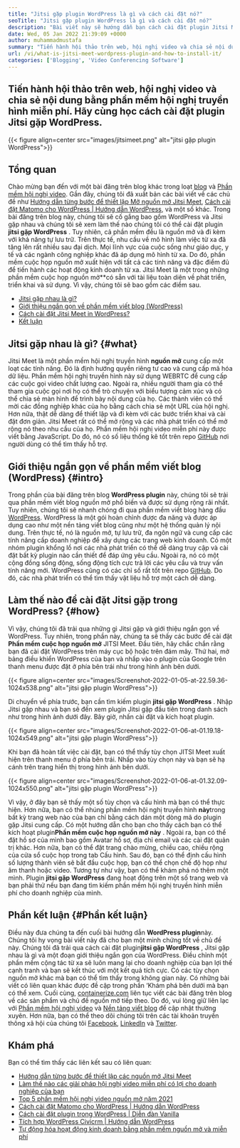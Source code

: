 ```yaml
---
title: "Jitsi gặp plugin WordPress là gì và cách cài đặt nó?" 
seoTitle: "Jitsi gặp plugin WordPress là gì và cách cài đặt nó?" 
description: "Bài viết này sẽ hướng dẫn bạn cách cài đặt plugin Jitsi Meet WordPress. Jitsi Meet là một phần mềm hội nghị video nguồn mở với các tính năng mạnh mẽ." 
date: Wed, 05 Jan 2022 21:39:09 +0000
author: muhammadmustafa
summary: "Tiến hành hội thảo trên web, hội nghị video và chia sẻ nội dung bằng phần mềm hội nghị truyền hình miễn phí. Hãy cùng học cách cài đặt plugin Jitsi gặp WordPress." 
url: /vi/what-is-jitsi-meet-wordpress-plugin-and-how-to-install-it/
categories: ['Blogging', 'Video Conferencing Software']
---
```


## Tiến hành hội thảo trên web, hội nghị video và chia sẻ nội dung bằng phần mềm hội nghị truyền hình miễn phí. Hãy cùng học cách cài đặt plugin Jitsi gặp WordPress.

{{< figure align=center src="images/jitsimeet.png" alt="jitsi gặp plugin WordPress">}}


## Tổng quan
Chào mừng bạn đến với một bài đăng trên blog khác trong loạt [blog][1] và [Phần mềm hội nghị video][2]. Gần đây, chúng tôi đã xuất bản các bài viết về các chủ đề như [Hướng dẫn từng bước để thiết lập Mở nguồn mở Jitsi Meet][3], [Cách cài đặt Matomo cho WordPress | Hướng dẫn WordPress][4], và một số khác. Trong bài đăng trên blog này, chúng tôi sẽ cố gắng bao gồm WordPress và Jitsi gặp nhau và chúng tôi sẽ xem làm thế nào chúng tôi có thể cài đặt plugin **jitsi gặp WordPress** . Tuy nhiên, cả phần mềm đều là nguồn mở và đi kèm với khả năng tự lưu trữ. Trên thực tế, nhu cầu về mô hình làm việc từ xa đã tăng lên rất nhiều sau đại dịch. Mọi lĩnh vực của cuộc sống như giáo dục, y tế và các ngành công nghiệp khác đã áp dụng mô hình từ xa.
Do đó, phần mềm cuộc họp nguồn mở xuất hiện với tất cả các tính năng và đặc điểm đủ để tiến hành các hoạt động kinh doanh từ xa. Jitsi Meet là một trong những phần mềm cuộc họp nguồn mở**có sẵn với tài liệu toàn diện về phát triển, triển khai và sử dụng. Vì vậy, chúng tôi sẽ bao gồm các điểm sau.
  * [Jitsi gặp nhau là gì?][5]
  * [Giới thiệu ngắn gọn về phần mềm viết blog (WordPress)][6]
  * [Cách cài đặt Jitsi Meet in WordPress?][7]
  * [Kết luận][8]

## Jitsi gặp nhau là gì? {#what}

Jitsi Meet là một phần mềm hội nghị truyền hình **nguồn mở** cung cấp một loạt các tính năng. Đó là định hướng quyền riêng tư cao và cung cấp mã hóa dữ liệu. Phần mềm hội nghị truyền hình này sử dụng WEBRTC để cung cấp các cuộc gọi video chất lượng cao. Ngoài ra, nhiều người tham gia có thể tham gia cuộc gọi nơi họ có thể trò chuyện với biểu tượng cảm xúc và có thể chia sẻ màn hình để trình bày nội dung của họ. Các thành viên có thể mời các đồng nghiệp khác của họ bằng cách chia sẻ một URL của hội nghị. Hơn nữa, thật dễ dàng để thiết lập và đi kèm với các bước triển khai và cài đặt đơn giản. Jitsi Meet rất có thể mở rộng và các nhà phát triển có thể mở rộng nó theo nhu cầu của họ. Phần mềm hội nghị video miễn phí này được viết bằng JavaScript. Do đó, nó có số liệu thống kê tốt trên repo [GitHub][9] nơi người dùng có thể tìm thấy hỗ trợ.

## Giới thiệu ngắn gọn về phần mềm viết blog (WordPress) {#intro}

Trong phần của bài đăng trên blog **WordPress plugin** này, chúng tôi sẽ trải qua phần mềm viết blog nguồn mở phổ biến và được sử dụng rộng rãi nhất. Tuy nhiên, chúng tôi sẽ nhanh chóng đi qua phần mềm viết blog hàng đầu [WordPress][10]. WordPress là một gói hoàn chỉnh được đa năng và được áp dụng cao như một nền tảng viết blog cũng như một hệ thống quản lý nội dung. Trên thực tế, nó là nguồn mở, tự lưu trữ, đa ngôn ngữ và cung cấp các tính năng cấp doanh nghiệp để xây dựng các trang web kinh doanh. Có một nhóm plugin khổng lồ nơi các nhà phát triển có thể dễ dàng truy cập và cài đặt bất kỳ plugin nào cần thiết để đáp ứng yêu cầu. Ngoài ra, nó có một cộng đồng sống động, sống động tích cực trả lời các yêu cầu và truy vấn tính năng mới. WordPress cũng có các chỉ số rất tốt trên repo [GitHub][11]. Do đó, các nhà phát triển có thể tìm thấy vật liệu hỗ trợ một cách dễ dàng.

## Làm thế nào để cài đặt Jitsi gặp trong WordPress? {#how}

Vì vậy, chúng tôi đã trải qua những gì Jitsi gặp và giới thiệu ngắn gọn về WordPress. Tuy nhiên, trong phần này, chúng ta sẽ thấy các bước để cài đặt **Phần mềm cuộc họp nguồn mở** JITSI Meet.
Đầu tiên, hãy chắc chắn rằng bạn đã cài đặt WordPress trên máy cục bộ hoặc trên đám mây.
Thứ hai, mở bảng điều khiển WordPress của bạn và nhấp vào o plugin của Google trên thanh menu được đặt ở phía bên trái như trong hình ảnh bên dưới.

{{< figure align=center src="images/Screenshot-2022-01-05-at-22.59.36-1024x538.png" alt="jitsi gặp plugin WordPress">}}

Di chuyển về phía trước, bạn cần tìm kiếm plugin **jitsi gặp WordPress** . Nhập Jitsi gặp nhau và bạn sẽ đến xem plugin Jitsi gặp đầu tiên trong danh sách như trong hình ảnh dưới đây. Bây giờ, nhấn cài đặt và kích hoạt plugin.

{{< figure align=center src="images/Screenshot-2022-01-06-at-01.19.18-1024x549.png" alt="jitsi gặp plugin WordPress">}}

Khi bạn đã hoàn tất việc cài đặt, bạn có thể thấy tùy chọn JITSI Meet xuất hiện trên thanh menu ở phía bên trái. Nhấp vào tùy chọn này và bạn sẽ hạ cánh trên trang hiển thị trong hình ảnh bên dưới.

{{< figure align=center src="images/Screenshot-2022-01-06-at-01.32.09-1024x550.png" alt="jitsi gặp plugin WordPress">}}

Vì vậy, ở đây bạn sẽ thấy một số tùy chọn và cấu hình mà bạn có thể thực hiện. Hơn nữa, bạn có thể nhúng phần mềm hội nghị truyền hình **này**trong bất kỳ trang web nào của bạn chỉ bằng cách dán một dòng mã do plugin gặp Jitsi cung cấp. Có một hướng dẫn cho bạn cho thấy cách bạn có thể kích hoạt plugin**Phần mềm cuộc họp nguồn mở này** . Ngoài ra, bạn có thể đặt hồ sơ của mình bao gồm Avatar hồ sơ, địa chỉ email và các cài đặt quản trị khác. Hơn nữa, bạn có thể đặt trang chào mừng, chiều cao, chiều rộng của cửa sổ cuộc họp trong tab Cấu hình. Sau đó, bạn có thể định cấu hình số lượng thành viên sẽ bắt đầu cuộc họp, bạn có thể chọn chế độ họp như âm thanh hoặc video.
Tương tự như vậy, bạn có thể khám phá nó thêm một mình. Plugin **jitsi gặp WordPress** đang hoạt động trên một số trang web và bạn phải thử nếu bạn đang tìm kiếm phần mềm hội nghị truyền hình miễn phí cho doanh nghiệp của mình.

## Phần kết luận {#Phần kết luận}

Điều này đưa chúng ta đến cuối bài hướng dẫn **WordPress plugin**này. Chúng tôi hy vọng bài viết này đã cho bạn một minh chứng tốt về chủ đề này. Chúng tôi đã trải qua cách cài đặt plugin**jitsi gặp WordPress** , Jitsi gặp nhau là gì và một đoạn giới thiệu ngắn gọn của WordPress. Điều chỉnh một phần mềm cộng tác từ xa sẽ luôn mang lại cho doanh nghiệp của bạn lợi thế cạnh tranh và bạn sẽ kết thúc với một kết quả tích cực. Có các tùy chọn nguồn mở khác mà bạn có thể tìm thấy trong không gian này. Có những bài viết có liên quan khác được đề cập trong phần ‘Khám phá bên dưới mà bạn có thể xem.
Cuối cùng, [containerize.com][12] liên tục viết các bài đăng trên blog về các sản phẩm và chủ đề nguồn mở tiếp theo. Do đó, vui lòng giữ liên lạc với [Phần mềm hội nghị video][13] và [Nền tảng viết blog][14] để cập nhật thường xuyên. Hơn nữa, bạn có thể theo dõi chúng tôi trên các tài khoản truyền thông xã hội của chúng tôi [Facebook][15], [LinkedIn][16] và [Twitter][17].

## Khám phá
Bạn có thể tìm thấy các liên kết sau có liên quan:
  * [Hướng dẫn từng bước để thiết lập các nguồn mở Jitsi Meet][3]
  * [Làm thế nào các giải pháp hội nghị video miễn phí có lợi cho doanh nghiệp của bạn][18]
  * [Top 5 phần mềm hội nghị video nguồn mở năm 2021][19]
  * [Cách cài đặt Matomo cho WordPress | Hướng dẫn WordPress][20]
  * [Cách cài đặt plugin trong WordPress | Diễn đàn Vanilla][21]
  * [Tích hợp WordPress Civicrm | Hướng dẫn WordPress][22]
  * [Tự động hóa hoạt động kinh doanh bằng phần mềm nguồn mở và miễn phí][23]



[1]: https://blog.containerize.com/category/blogging/
[2]: https://blog.containerize.com/category/video-conferencing-software/
[3]: https://blog.containerize.com/video-conferencing-software/how-to-set-up-open-source-jitsi-meet/
[4]: http://how%20to%20install%20matomo%20for%20wordpress%20%7C%20wordpress%20tutorial/
[5]: #what
[6]: #intro
[7]: #how
[8]: #Conclusion
[9]: https://github.com/jitsi/jitsi-meet
[10]: https://products.containerize.com/blogging/wordpress/
[11]: https://github.com/wordpress/
[12]: https://www.containerize.com/
[13]: https://products.containerize.com/video-conferencing/
[14]: https://products.containerize.com/blogging/
[15]: https://web.facebook.com/containerize
[16]: https://www.linkedin.com/company/containerize/
[17]: https://twitter.com/containerize_co
[18]: https://blog.containerize.com/
[19]: https://blog.containerize.com/video-conferencing-software/top-5-open-source-video-conferencing-software-of-2021/
[20]: #
[21]: https://blog.containerize.com/blogging/how-to-a-install-plugin-in-wordpress-vanilla-forum/
[22]: https://blog.containerize.com/blogging/civicrm-wordpress-integration-wordpress-tutorial/
[23]: https://blog.containerize.com/blogging/automate-business-operations-using-open-source-software/
